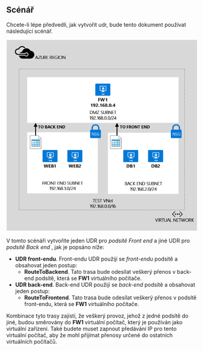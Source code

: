 ## <a name="scenario"></a>Scénář
Chcete-li lépe předvedli, jak vytvořit udr, bude tento dokument používat následující scénář.

![POPISEK OBRÁZKU](./media/virtual-network-create-udr-scenario-include/figure1.png)

V tomto scénáři vytvoříte jeden UDR pro *podsítě Front end* a jiné UDR pro *podsítě Back end* , jak je popsáno níže: 

* **UDR front-endu**. Front-endu UDR použijí se *front-endu* podsítě a obsahovat jeden postup:    
  * **RouteToBackend**. Tato trasa bude odesílat veškerý přenos v back-end podsítě, která se **FW1** virtuálního počítače.
* **UDR back-end**. Back-end UDR použijí se *back-end* podsítě a obsahovat jeden postup:    
  * **RouteToFrontend**. Tato trasa bude odesílat veškerý přenos v podsítě front-endu, která se **FW1** virtuálního počítače.

Kombinace tyto trasy zajistí, že veškerý provoz, jehož z jedné podsítě do jiné, budou směrovány do **FW1** virtuální počítač, který je používán jako virtuální zařízení. Také budete muset zapnout předávání IP pro tento virtuální počítač, aby že mohl přijímat přenosy určené do ostatních virtuálních počítačů.

